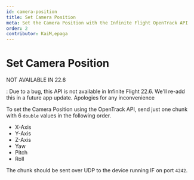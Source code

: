```yaml
---
id: camera-position
title: Set Camera Position
meta: Set the Camera Position with the Infinite Flight OpenTrack API
order: 2
contributor: KaiM,epaga
---
```


# Set Camera Position

NOT AVAILABLE IN 22.6

: Due to a bug, this API is not available in Infinite Flight 22.6. We'll re-add this in a future app update. Apologies for any inconvenience

To set the Camera Position using the OpenTrack API, send just one chunk with 6 `double` values in the following order.

* X-Axis
* Y-Axis
* Z-Axis
* Yaw
* Pitch
* Roll

The chunk should be sent over UDP to the device running IF on port `4242`.
